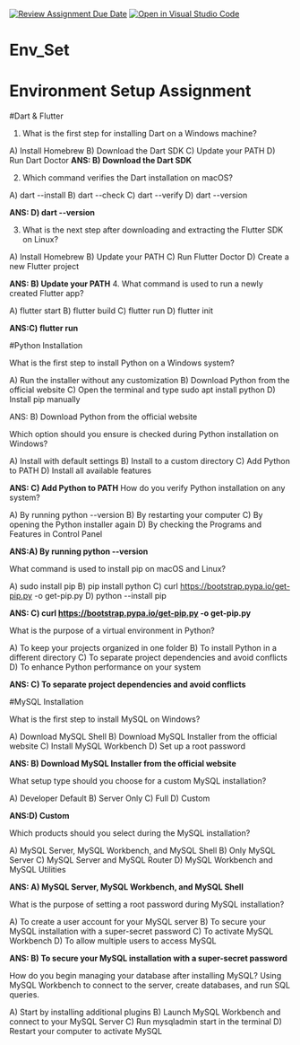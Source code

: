 [![Review Assignment Due Date](https://classroom.github.com/assets/deadline-readme-button-22041afd0340ce965d47ae6ef1cefeee28c7c493a6346c4f15d667ab976d596c.svg)](https://classroom.github.com/a/vnsr1XuU)
[![Open in Visual Studio Code](https://classroom.github.com/assets/open-in-vscode-2e0aaae1b6195c2367325f4f02e2d04e9abb55f0b24a779b69b11b9e10269abc.svg)](https://classroom.github.com/online_ide?assignment_repo_id=15744145&assignment_repo_type=AssignmentRepo)
# Env_Set

# Environment Setup Assignment

#Dart & Flutter

1. What is the first step for installing Dart on a Windows machine?

A) Install Homebrew
B) Download the Dart SDK
C) Update your PATH
D) Run Dart Doctor
**ANS: B) Download the Dart SDK**

2. Which command verifies the Dart installation on macOS?

A) dart --install
B) dart --check
C) dart --verify
D) dart --version

**ANS: D) dart --version**


3. What is the next step after downloading and extracting the Flutter SDK on Linux?

A) Install Homebrew
B) Update your PATH
C) Run Flutter Doctor
D) Create a new Flutter project

**ANS: B) Update your PATH**
4. What command is used to run a newly created Flutter app?

A) flutter start
B) flutter build
C) flutter run
D) flutter init

**ANS:C) flutter run**

#Python Installation

What is the first step to install Python on a Windows system?

A) Run the installer without any customization
B) Download Python from the official website
C) Open the terminal and type sudo apt install python
D) Install pip manually

ANS: B) Download Python from the official website

Which option should you ensure is checked during Python installation on Windows?

A) Install with default settings
B) Install to a custom directory
C) Add Python to PATH
D) Install all available features

**ANS: C) Add Python to PATH**
How do you verify Python installation on any system?

A) By running python --version
B) By restarting your computer
C) By opening the Python installer again
D) By checking the Programs and Features in Control Panel

**ANS:A) By running python --version**

What command is used to install pip on macOS and Linux?

A) sudo install pip
B) pip install python
C) curl https://bootstrap.pypa.io/get-pip.py -o get-pip.py
D) python --install pip

**ANS: C) curl https://bootstrap.pypa.io/get-pip.py -o get-pip.py**

What is the purpose of a virtual environment in Python?

A) To keep your projects organized in one folder
B) To install Python in a different directory
C) To separate project dependencies and avoid conflicts
D) To enhance Python performance on your system

**ANS: C) To separate project dependencies and avoid conflicts**

#MySQL Installation

What is the first step to install MySQL on Windows?

A) Download MySQL Shell
B) Download MySQL Installer from the official website
C) Install MySQL Workbench
D) Set up a root password

**ANS: B) Download MySQL Installer from the official website**

What setup type should you choose for a custom MySQL installation?

A) Developer Default
B) Server Only
C) Full
D) Custom

**ANS:D) Custom**

Which products should you select during the MySQL installation?

A) MySQL Server, MySQL Workbench, and MySQL Shell
B) Only MySQL Server
C) MySQL Server and MySQL Router
D) MySQL Workbench and MySQL Utilities

**ANS: A) MySQL Server, MySQL Workbench, and MySQL Shell**

What is the purpose of setting a root password during MySQL installation?

A) To create a user account for your MySQL server
B) To secure your MySQL installation with a super-secret password
C) To activate MySQL Workbench
D) To allow multiple users to access MySQL

**ANS: B) To secure your MySQL installation with a super-secret password**

How do you begin managing your database after installing MySQL?
Using MySQL Workbench to connect to the server, create databases, and run SQL queries.









A) Start by installing additional plugins
B) Launch MySQL Workbench and connect to your MySQL Server
C) Run mysqladmin start in the terminal
D) Restart your computer to activate MySQL
